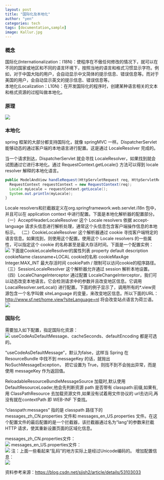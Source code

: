 ```yaml
---
layout: post
title: "国际化及本地化"
author: "yen"
categories: tech
tags: [documentation,sample]
image: Kallur.jpg
---
```

### 概念
国际化(Internationalization：I18N)：使程序在不傲任何修改的情况下，就可以在不同的国家或地区和不同的语言环境下，按照当地的语言和格式习惯显示字符。例如，对于中国大陆的用户，会自动显示中文简体的提示信息、错误信息等。而对于美国的用户，会自动显示英文的提示信息、错误信息等。  
本地化(Localization：L10N)：在开发国际化的程序时，创建某种语言相关的文本和格式资源的过程叫做本地化。

### 原理
![](http://p6ch8daxu.bkt.clouddn.com/18-4-22/68129780.jpg)

### 本地化
spring 框架的大部分都支持国际化，就像 springMVC 一样。DispatcherServlet 能够动态的通过客户端的本地语言进行配置。这是通过 LocaleResolver 完成的。  

当一个请求到达，DispatcherServlet 就会寻找 LocaleResolver，如果找到就会试图通过它进行本地化。通过 RequestContext.getLocale() 方法可以得到 locale resolver 解释的本地化语言。
~~~java
public ModelAndView handleRequest(HttpServletRequest req, HttpServletResponse res) throws Exception {  
  RequestContext requestContext = new RequestContext(req);  
  Locale myLocale = requestContext.getLocale();  
  System.out.println(myLocale);  
}  
~~~

Locale resolvers和拦截器定义在org.springframework.web.servlet.i18n 包中，并且可以在 application context 中进行配置。下面是本地化解析器的配置部分。
（一）AcceptHeaderLocaleResolver
这个 Locale resolvers 依据 accept-language 请求头信息进行解析处理，通常这个头信息包含客户端操作信息的本地标示。
（二）CookieLocaleResolver
这个解析器通过 cookie 寻找客户端特定的语言信息。如果找到，则使用这个配置。使用这个 Locale resolvers 的一些属性，可以指定这个 cookie 的名称甚至是最大存活时间。下面是一个配置实例：
![](http://p6ch8daxu.bkt.clouddn.com/18-4-22/33639116.jpg)
下面是CookieLocaleResolver的属性列表
  property default description
  cookieName classname+LOCAL cookie的名称
  cookieMaxAge Integer.MAX_INT 最大存活时间
  cookiePath / 限制可以访问cookie的程序路径。
（三）SessionLocaleResolver
这个解析器允许通过 session 解析本地设置。
（四）LocaleChangeInterceptor
通过配置 LocaleChangeInterceptor，我们可以动态改变本地语言。它会检测请求中的参数并且改变地区信息。它调用 LoacalResolver.setLocal() 进行配置。下面的例子显示了，调用所有的*.view资源包含一个名字叫做 siteLanguage 的变量，来改变地区信息。所以下面的URL：http://www.sf.net/home.view?siteLanguage=nl 将会改变站点语言为荷兰语。
![](http://p6ch8daxu.bkt.clouddn.com/18-4-22/54082936.jpg)

### 国际化
需要加入如下配置，指定国际化资源：  
![](http://p6ch8daxu.bkt.clouddn.com/18-4-22/66437468.jpg)
useCodeAsDefaultMessage、cacheSeconds、defaultEncoding 都是可选的。  

“useCodeAsDefaultMessage”，默认为false，这样当 Spring 在 ResourceBundle 中找不到 messageKey 的话，就抛出 NoSuchMessageException， 把它设置为 True，则找不到不会抛出异常，而是使用 messageKey 作为返回值。  

ReloadableResourceBundleMessageSource 加载时,默认使用 DefaultResourceLoader,他会先判断资源 path 是否带有 classpath:前缀,如果有,用 ClassPathResource 去加载资源文件,如果没有试着用文件协议的 url去访问,再没有就在contextPath 即 WEB-INF 下查找。

“classpath:messages” 指的是 classpath 路径下的 messages_zh_CN.properties 文件和 messages_en_US.properties 文件。在这个配置文件的最后配置的是一个拦截器，该拦截器通过名为“lang”的参数来拦截 HTTP 请求，使其重新设置页面的区域化信息。

messages_zh_CN.properties文件：  
![](http://p6ch8daxu.bkt.clouddn.com/18-4-22/66435136.jpg)
messages_en_US.properties文件：  
![](http://p6ch8daxu.bkt.clouddn.com/18-4-22/74374708.jpg)
注：上面一些看起来“乱码”的地方实际上是经过Unicode编码的。
增加配置信息：  
![](http://p6ch8daxu.bkt.clouddn.com/18-4-22/22530995.jpg)

资料参考来源：https://blog.csdn.net/sjjsh2/article/details/53103033
